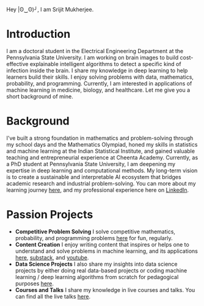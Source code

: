 Hey |ʘ‿ʘ)╯, I am Srijit Mukherjee.

# Introduction 
I am a doctoral student in the Electrical Engineering Department at the Pennsylvania State University. I am working on brain images to build cost-effective explainable intelligent algorithms to detect a specific kind of infection inside the brain. I share my knowledge in deep learning to help learners build their skills. I enjoy solving problems with data, mathematics, probability, and programming. Currently, I am interested in applications of machine learning in medicine, biology, and healthcare. Let me give you a short background of mine.

# Background
I've built a strong foundation in mathematics and problem-solving through my school days and the Mathematics Olympiad, honed my skills in statistics and machine learning at the Indian Statistical Institute, and gained valuable teaching and entrepreneurial experience at Cheenta Academy. Currently, as a PhD student at Pennsylvania State University, I am deepening my expertise in deep learning and computational methods. My long-term vision is to create a sustainable and interpretable AI ecosystem that bridges academic research and industrial problem-solving. You can more about my learning journey [here](https://mukherjeesrijit.substack.com/about), and my professional experience here on [LinkedIn](https://www.linkedin.com/in/srijit-mukherjee/). 

# Passion Projects
* **Competitive Problem Solving** I solve competitive mathematics, probability, and programming problems [here](https://github.com/mukherjeesrijit/problem-solving) for fun, regularly.
* **Content Creation** I enjoy writing content that inspires or helps one to understand and solve problems in machine learning, and its applications [here](https://github.com/mukherjeesrijit/content-resources), [substack](https://mukherjeesrijit.substack.com/), and [youtube](https://www.youtube.com/@mukherjeesrijit).
* **Data Science Projects** I also share my insights into data science projects by either doing real data-based projects or coding machine learning / deep learning algorithms from scratch for pedagogical purposes [here](https://github.com/mukherjeesrijit/data-science-projects).
* **Courses and Talks** I share my knowledge in live courses and talks. You can find all the live talks [here](https://github.com/mukherjeesrijit/courses-talks).
